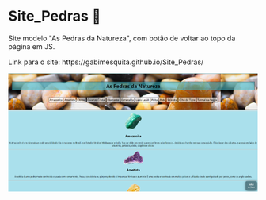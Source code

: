 # Site_Pedras 💎

 <p>Site modelo "As Pedras da Natureza", com botão de voltar ao topo da página em JS.</p>
 
 <p>Link para o site: https://gabimesquita.github.io/Site_Pedras/</p>
 
 <img src="pedras.png">
